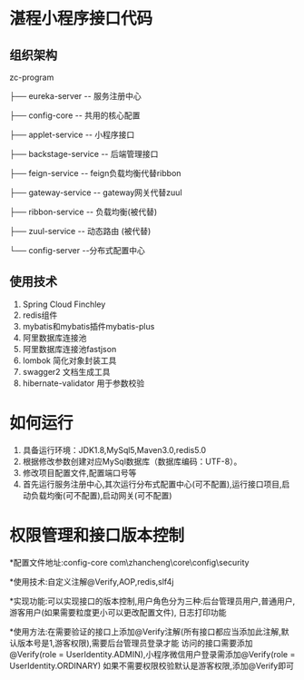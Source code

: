 # 湛程小程序接口代码

## 组织架构
zc-program

├── eureka-server -- 服务注册中心

├── config-core -- 共用的核心配置

├── applet-service -- 小程序接口  

├── backstage-service -- 后端管理接口 

├── feign-service -- feign负载均衡代替ribbon 

├── gateway-service -- gateway网关代替zuul

├── ribbon-service -- 负载均衡(被代替)

├── zuul-service -- 动态路由 (被代替)

└── config-server --分布式配置中心


## 使用技术
1. Spring Cloud Finchley
2. redis组件 
3. mybatis和mybatis插件mybatis-plus
4. 阿里数据库连接池
5. 阿里数据库连接池fastjson
6. lombok 简化对象封装工具
7. swagger2 文档生成工具
8. hibernate-validator 用于参数校验

# 如何运行
1. 具备运行环境：JDK1.8,MySql5,Maven3.0,redis5.0
2. 根据修改参数创建对应MySql数据库（数据库编码：UTF-8）。
3. 修改项目配置文件,配置端口号等
3. 首先运行服务注册中心,其次运行分布式配置中心(可不配置),运行接口项目,启动负载均衡(可不配置),启动网关(可不配置)

# 权限管理和接口版本控制

*配置文件地址:config-core com\zhancheng\core\config\security

*使用技术:自定义注解@Verify,AOP,redis,slf4j

*实现功能:可以实现接口的版本控制,用户角色分为三种:后台管理员用户,普通用户,游客用户(如果需要粒度更小可以更改配置文件),
日志打印功能

*使用方法:在需要验证的接口上添加@Verify注解(所有接口都应当添加此注解,默认版本号是1,游客权限),需要后台管理员登录才能
访问的接口需要添加@Verify(role = UserIdentity.ADMIN),小程序微信用户登录需添加@Verify(role = UserIdentity.ORDINARY)
如果不需要权限校验默认是游客权限,添加@Verify即可
